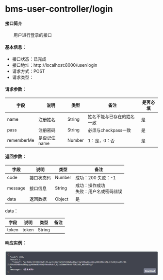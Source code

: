 #                        bms-user-controller/login

#### 接口简介

  用户进行登录的接口

#### 基本信息：

- 接口状态：已完成
- 接口地址：http://localhost:8000/user/login
- 请求方式：POST
- 请求类型：

#### 请求参数：

| 字段       | 说明         | 类型   | 备注                       | 是否必填 |
| ---------- | ------------ | ------ | -------------------------- | -------- |
| name       | 注册姓名     | String | 姓名不能与已存在的姓名一致 | 是       |
| pass       | 注册密码     | String | 必须与checkpass一致        | 是       |
| rememberMe | 是否记住name | Number | 1：是，0：否               | 是       |

#### 返回参数：

| 字段    | 说明       | 类型   | 备注                                       |
| ------- | ---------- | ------ | ------------------------------------------ |
| code    | 接口状态码 | Number | 成功：200  失败：-1                        |
| message | 接口信息   | String | 成功：操作成功 <br> 失败：用户名或密码错误 |
| data    | 返回数据   | Object | 是                                         |

data：

| 字段  | 说明  | 类型   | 备注 |
| ----- | ----- | ------ | ---- |
| token | token | String |      |

#### 响应实例：

![image-20221124000217338](images/image-20221124000217338.png)